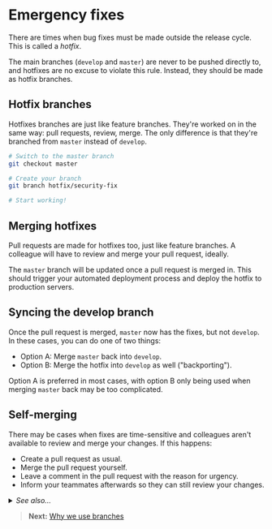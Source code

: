 # Emergency fixes

There are times when bug fixes must be made outside the release cycle. This is called a *hotfix*.

The main branches (`develop` and `master`) are never to be pushed directly to, and hotfixes are no excuse to violate this rule. Instead, they should be made as hotfix branches.

## Hotfix branches

Hotfixes branches are just like feature branches. They're worked on in the same way: pull requests, review, merge. The only difference is that they're branched from `master` instead of `develop`.

```sh
# Switch to the master branch
git checkout master

# Create your branch
git branch hotfix/security-fix

# Start working!
```

## Merging hotfixes

Pull requests are made for hotfixes too, just like feature branches. A colleague will have to review and merge your pull request, ideally.

The `master` branch will be updated once a pull request is merged in. This should trigger your automated deployment process and deploy the hotfix to production servers.

## Syncing the develop branch

Once the pull request is merged, `master` now has the fixes, but not `develop`. In these cases, you can do one of two things:

- Option A: Merge `master` back into `develop`.
- Option B: Merge the hotfix into `develop` as well ("backporting").

Option A is preferred in most cases, with option B only being used when merging `master` back may be too complicated.

## Self-merging

There may be cases when fixes are time-sensitive and colleagues aren't available to review and merge your changes. If this happens:

- Create a pull request as usual.
- Merge the pull request yourself.
- Leave a comment in the pull request with the reason for urgency.
- Inform your teammates afterwards so they can still review your changes.

<details>
<summary><em>See also...</em></summary>

<ul>
<li><a href='https://en.wikipedia.org/wiki/Backporting'>Backporting</a> (wikipedia.org)
</ul>
</details>

> **Next:** [Why we use branches](why.md)
